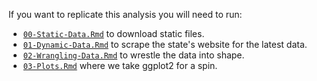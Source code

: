 If you want to replicate this analysis you will need to run:

 - [`00-Static-Data.Rmd`](00-Static-Data.md) to download static files.
 - [`01-Dynamic-Data.Rmd`](01-Dynamic-Data.md) to scrape the state's website for the latest data.
 - [`02-Wrangling-Data.Rmd`](02-Wrangling-Data.md) to wrestle the data into shape.
 - [`03-Plots.Rmd`](03-Plots.md) where we take ggplot2 for a spin.

